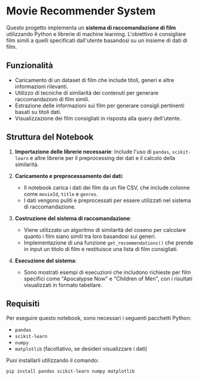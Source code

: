 # Movie Recommender System

Questo progetto implementa un **sistema di raccomandazione di film** utilizzando Python e librerie di machine learning. L'obiettivo è consigliare film simili a quelli specificati dall'utente basandosi su un insieme di dati di film.

## Funzionalità

- Caricamento di un dataset di film che include titoli, generi e altre informazioni rilevanti.
- Utilizzo di tecniche di similarità dei contenuti per generare raccomandazioni di film simili.
- Estrazione delle informazioni sui film per generare consigli pertinenti basati su titoli dati.
- Visualizzazione dei film consigliati in risposta alla query dell'utente.

## Struttura del Notebook

1. **Importazione delle librerie necessarie**: Include l'uso di `pandas`, `scikit-learn` e altre librerie per il preprocessing dei dati e il calcolo della similarità.
   
2. **Caricamento e preprocessamento dei dati**: 
   - Il notebook carica i dati dei film da un file CSV, che include colonne come `movieId`, `title` e `genres`.
   - I dati vengono puliti e preprocessati per essere utilizzati nel sistema di raccomandazione.

3. **Costruzione del sistema di raccomandazione**: 
   - Viene utilizzato un algoritmo di similarità del coseno per calcolare quanto i film siano simili tra loro basandosi sui generi.
   - Implementazione di una funzione `get_recommendations()` che prende in input un titolo di film e restituisce una lista di film consigliati.

4. **Esecuzione del sistema**: 
   - Sono mostrati esempi di esecuzioni che includono richieste per film specifici come "Apocalypse Now" e "Children of Men", con i risultati visualizzati in formato tabellare.

## Requisiti

Per eseguire questo notebook, sono necessari i seguenti pacchetti Python:

- `pandas`
- `scikit-learn`
- `numpy`
- `matplotlib` (facoltativo, se desideri visualizzare i dati)

Puoi installarli utilizzando il comando:
```bash
pip install pandas scikit-learn numpy matplotlib

